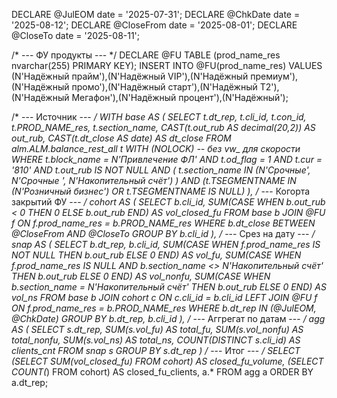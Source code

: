DECLARE @JulEOM     date = '2025-07-31';
DECLARE @ChkDate    date = '2025-08-12';
DECLARE @CloseFrom  date = '2025-08-01';
DECLARE @CloseTo    date = '2025-08-11';

/* --- ФУ продукты --- */
DECLARE @FU TABLE (prod_name_res nvarchar(255) PRIMARY KEY);
INSERT INTO @FU(prod_name_res) VALUES
 (N'Надёжный прайм'),(N'Надёжный VIP'),(N'Надёжный премиум'),
 (N'Надёжный промо'),(N'Надёжный старт'),(N'Надёжный Т2'),
 (N'Надёжный Мегафон'),(N'Надёжный процент'),(N'Надёжный');

/* --- Источник --- */
WITH base AS (
    SELECT
        t.dt_rep,
        t.cli_id,
        t.con_id,
        t.PROD_NAME_res,
        t.section_name,
        CAST(t.out_rub AS decimal(20,2)) AS out_rub,
        CAST(t.dt_close AS date)         AS dt_close
    FROM alm.ALM.balance_rest_all t WITH (NOLOCK) -- без vw_ для скорости
    WHERE t.block_name = N'Привлечение ФЛ'
      AND t.od_flag    = 1
      AND t.cur        = '810'
      AND t.out_rub   IS NOT NULL
      AND (
            t.section_name IN (N'Срочные', N'Срочные ', N'Накопительный счёт')
          )
      AND (t.TSEGMENTNAME IN (N'Розничный бизнес') OR t.TSEGMENTNAME IS NULL)
),
/* --- Когорта закрытий ФУ --- */
cohort AS (
    SELECT 
        b.cli_id,
        SUM(CASE WHEN b.out_rub < 0 THEN 0 ELSE b.out_rub END) AS vol_closed_fu
    FROM base b
    JOIN @FU f ON f.prod_name_res = b.PROD_NAME_res
    WHERE b.dt_close BETWEEN @CloseFrom AND @CloseTo
    GROUP BY b.cli_id
),
/* --- Срез на дату --- */
snap AS (
    SELECT
        b.dt_rep,
        b.cli_id,
        SUM(CASE WHEN f.prod_name_res IS NOT NULL THEN b.out_rub ELSE 0 END) AS vol_fu,
        SUM(CASE WHEN f.prod_name_res IS NULL AND b.section_name <> N'Накопительный счёт' THEN b.out_rub ELSE 0 END) AS vol_nonfu,
        SUM(CASE WHEN b.section_name = N'Накопительный счёт' THEN b.out_rub ELSE 0 END) AS vol_ns
    FROM base b
    JOIN cohort c ON c.cli_id = b.cli_id
    LEFT JOIN @FU f ON f.prod_name_res = b.PROD_NAME_res
    WHERE b.dt_rep IN (@JulEOM, @ChkDate)
    GROUP BY b.dt_rep, b.cli_id
),
/* --- Аггрегат по датам --- */
agg AS (
    SELECT
        s.dt_rep,
        SUM(s.vol_fu)    AS total_fu,
        SUM(s.vol_nonfu) AS total_nonfu,
        SUM(s.vol_ns)    AS total_ns,
        COUNT(DISTINCT s.cli_id) AS clients_cnt
    FROM snap s
    GROUP BY s.dt_rep
)
/* --- Итог --- */
SELECT
    (SELECT SUM(vol_closed_fu) FROM cohort) AS closed_fu_volume,
    (SELECT COUNT(*) FROM cohort)           AS closed_fu_clients,
    a.*
FROM agg a
ORDER BY a.dt_rep;
